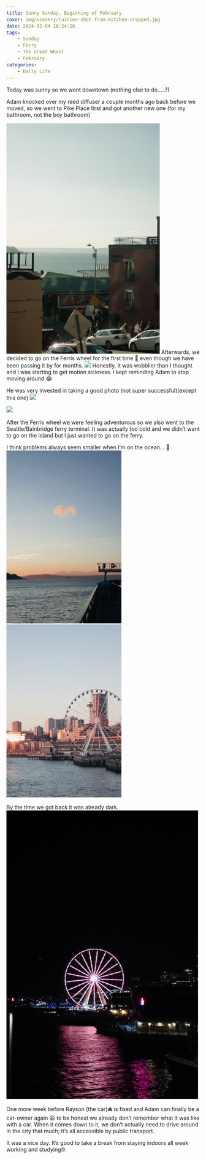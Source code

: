 ```yaml
---
title: Sunny Sunday, Beginning of February
cover: img/scenery/rainier-shot-from-kitchen-cropped.jpg
date: 2024-02-04 18:24:26
tags:
    - Sunday
    - Ferry
    - The Great Wheel
    - February
categories:
    - Daily Life
---
```


Today was sunny so we went downtown (nothing else to do…..?)

Adam knocked over my reed diffuser a couple months ago back before we moved, so we went to Pike Place first and got another new one (for my bathroom, not the boy bathroom)

<img src="/images/sunday-sunday-beginning-of-february/pike-place.jpg"   width="400" />
Afterwards, we decided to go on the Ferris wheel for the first time 🎡 even though we have been passing it by for months. 
<img src="/images/sunday-sunday-beginning-of-february/IMG_4382.jpg"   width="400" />
Honestly, it was wobblier than I thought and I was starting to get motion sickness. I kept reminding Adam to stop moving around 😂

He was very invested in taking a good photo (not super successful)(except this one)
<img src="/images/sunday-sunday-beginning-of-february/IMG_3995.jpg"   width="400" />

<img src="/images/sunday-sunday-beginning-of-february/IMG_4478.jpg"   width="400" />


After the Ferris wheel we were feeling adventurous so we also went to the Seattle/Bainbridge ferry terminal. It was actually too cold and we didn’t want to go on the island but I just wanted to go on the ferry.

I think problems always seem smaller when I’m on the ocean… 🌊 
<img src="/images/sunday-sunday-beginning-of-february/sky.jpg"   width="300" /> <img src="/images/sunday-sunday-beginning-of-february/wheel.jpg"   width="300" />

By the time we got back it was already dark. 
<img src="/images/sunday-sunday-beginning-of-february/wheel_night.jpg"   width="500" />


One more week before Rayson (the car)🚘 is fixed and Adam can finally be a car-owner again 😆 to be honest we already don’t remember what it was like with a car. When it comes down to it, we don’t actually need to drive around in the city that much; it’s all accessible by public transport. 

It was a nice day. It’s good to take a break from staying indoors all week working and studying🤓
